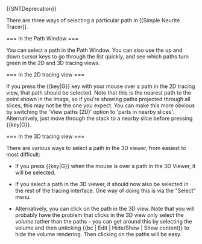 {{SNTDeprecation}}

There are three ways of selecting a particular path in [[Simple Neurite Tracer]].

=== In the Path Window ===

You can select a path in the Path Window.  You can also use the up and down cursor keys to go through the list quickly, and see which paths turn green in the 2D and 3D tracing views.

=== In the 2D tracing view ===

If you press the {{key|G}} key with your mouse over a path in the 2D tracing view, that path should be selected.  Note that this is the nearest path to the point shown in the image, so if you're showing paths projected through all slices, this may not be the one you expect.   You can make this more obvious by switching the 'View paths (2D)' option to 'parts in nearby slices'.  Alternatively, just move through the stack to a nearby slice before pressing {{key|G}}.

=== In the 3D tracing view ===

There are various ways to select a path in the 3D viewer, from easiest to most difficult:

* If you press {{key|G}} when the mouse is over a path in the 3D Viewer, it will be selected.

* If you select a path in the 3D viewer, it should now also be selected in the rest of the tracing interface.  One way of doing this is via the "Select" menu.

* Alternatively, you can click on the path in the 3D view.  Note that you will probably have the problem that clicks in the 3D view only select the <i>volume</i> rather than the paths - you can get around this by selecting the volume and then unticking {{bc | Edit | Hide/Show | Show content}} to hide the volume rendering.  Then clicking on the paths will be easy.
